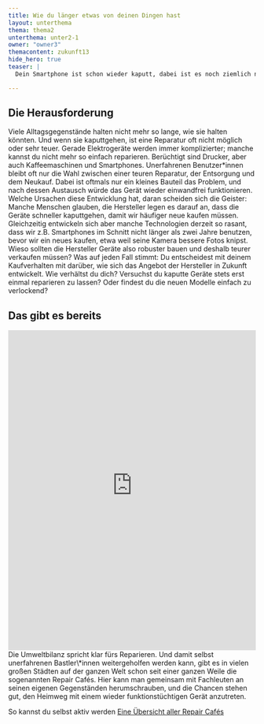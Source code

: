 ```yaml
---
title: Wie du länger etwas von deinen Dingen hast
layout: unterthema
thema: thema2
unterthema: unter2-1
owner: "owner3"
themacontent: zukunft13
hide_hero: true
teaser: |
  Dein Smartphone ist schon wieder kaputt, dabei ist es noch ziemlich neu? So arbeitest du daran, dass so was seltener passiert.

---
```


## Die Herausforderung
Viele Alltagsgegenstände halten nicht mehr so lange, wie sie halten könnten. Und wenn sie kaputtgehen, ist eine Reparatur oft nicht möglich oder sehr teuer. Gerade Elektrogeräte werden immer komplizierter; manche kannst du nicht mehr so einfach reparieren. Berüchtigt sind Drucker, aber auch Kaffeemaschinen und Smartphones. Unerfahrenen Benutzer\*innen bleibt oft nur die Wahl zwischen einer teuren Reparatur, der Entsorgung und dem Neukauf. Dabei ist oftmals nur ein kleines Bauteil das Problem, und nach dessen Austausch würde das Gerät wieder einwandfrei funktionieren. Welche Ursachen diese Entwicklung hat, daran scheiden sich die Geister: Manche Menschen glauben, die Hersteller legen es darauf an, dass die Geräte schneller kaputtgehen, damit wir häufiger neue kaufen müssen. Gleichzeitig entwickeln sich aber manche Technologien derzeit so rasant, dass wir z.B. Smartphones im Schnitt nicht länger als zwei Jahre benutzen, bevor wir ein neues kaufen, etwa weil seine Kamera bessere Fotos knipst. Wieso sollten die Hersteller Geräte also robuster bauen und deshalb teurer verkaufen müssen? Was auf jeden Fall stimmt: Du entscheidest mit deinem Kaufverhalten mit darüber, wie sich das Angebot der Hersteller in Zukunft entwickelt. Wie verhältst du dich? Versuchst du kaputte Geräte stets erst einmal reparieren zu lassen? Oder findest du die neuen Modelle einfach zu verlockend?

## Das gibt es bereits
<div class="videoiframe"><iframe frameborder="0" width="100%" height="650" src="https://www.reparatur-initiativen.de/widgets/map"></iframe></div>
Die Umweltbilanz spricht klar fürs Reparieren. Und damit selbst unerfahrenen Bastler\*innen weitergeholfen werden kann, gibt es in vielen großen Städten auf der ganzen Welt schon seit einer ganzen Weile die sogenannten Repair Cafés. Hier kann man gemeinsam mit Fachleuten an seinen eigenen Gegenständen herumschrauben, und die Chancen stehen gut, den Heimweg mit einem wieder funktionstüchtigen Gerät anzutreten.

<p class="link-list">
    <span class="link-list-headline">So kannst du selbst aktiv werden</span>
        <a class="external-link" href="https://repaircafe.org/de/" target="_blank">Eine Übersicht aller Repair Cafés</a>
</p>